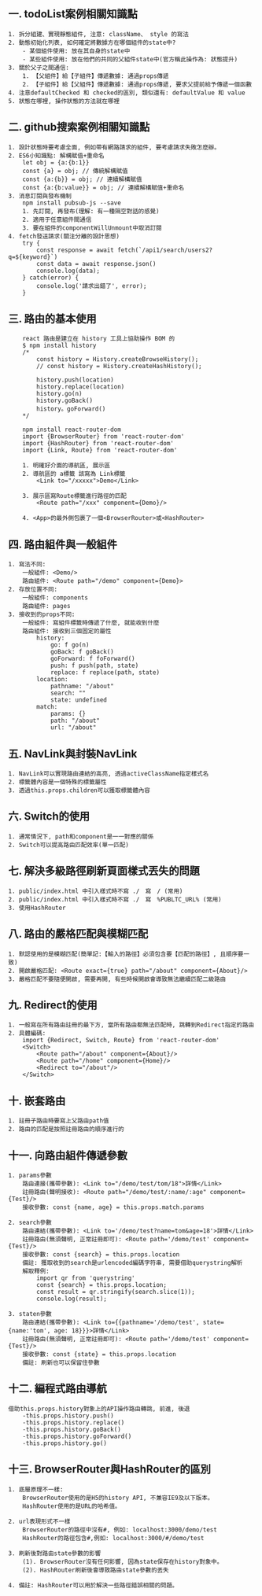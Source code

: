 ## 一. todoList案例相關知識點
    1. 拆分組建、實現靜態組件, 注意: className、 style 的寫法
    2. 動態初始化列表, 如何確定將數據方在哪個組件的state中?
        - 某個組件使用: 放在其自身的state中
        - 某些組件使用: 放在他們的共同的父組件state中(官方稱此操作為: 狀態提升)
    3. 關於父子之間通信:
        1. 【父組件】給【子組件】傳遞數據: 通過props傳遞
        2. 【子組件】給【父組件】傳遞數據: 通過props傳遞, 要求父提前給予傳遞一個函數
    4. 注意defaultChecked 和 checked的區別, 類似還有: defaultValue 和 value
    5. 狀態在哪裡, 操作狀態的方法就在哪裡

## 二. github搜索案例相關知識點
    1. 設計狀態時要考慮全面, 例如帶有網路請求的組件, 要考慮請求失敗怎麼辦。
    2. ES6小知識點: 解構賦值+重命名
        let obj = {a:{b:1}}
        const {a} = obj; // 傳統解構賦值
        const {a:{b}} = obj; // 連續解構賦值
        const {a:{b:value}} = obj; // 連續解構賦值+重命名
    3. 消息訂閱與發布機制
        npm install pubsub-js --save
        1. 先訂閱, 再發布(理解: 有一種隔空對話的感覺)
        2. 適用于任意組件間通信
        3. 要在組件的componentWillUnmount中取消訂閱
    4. fetch發送請求(關注分離的設計思想)
        try {
            const response = await fetch(`/api1/search/users2?q=${keyword}`)
            const data = await response.json()
            console.log(data);
        } catch(error) {
            console.log('請求出錯了', error);
        }

## 三. 路由的基本使用
        react 路由是建立在 history 工具上協助操作 BOM 的 
        $ npm install history
        /*
            const history = History.createBrowseHistory();
            // const history = History.createHashHistory();

            history.push(location)
            history.replace(location)
            history.go(n)
            history.goBack()
            history。goForward()
        */

        npm install react-router-dom
        import {BrowserRouter} from 'react-router-dom'
        import {HashRouter} from 'react-router-dom'
        import {Link, Route} from 'react-router-dom'
        
        1. 明確好介面的導航區, 展示區
        2. 導航區的 a標籤 該寫為 Link標籤
            <Link to="/xxxxx">Demo</Link>

        3. 展示區寫Route標籤進行路徑的匹配
            <Route path="/xxx" component={Demo}/>

        4. <App>的最外側包裹了一個<BrowserRouter>或<HashRouter>

## 四. 路由組件與一般組件
    1. 寫法不同:
        一般組件: <Demo/>
        路由組件: <Route path="/demo" component={Demo}>
    2. 存放位置不同:
        一般組件: components
        路由組件: pages
    3. 接收到的props不同:
        一般組件: 寫組件標籤時傳遞了什麼, 就能收到什麼
        路由組件: 接收到三個固定的屬性
            history:
                go: f go(n)
                goBack: f goBack()
                goForward: f foForward()
                push: f push(path, state)
                replace: f replace(path, state)
            location:
                pathname: "/about"
                search: ""
                state: undefined
            match:
                params: {}
                path: "/about"
                url: "/about"

## 五. NavLink與封裝NavLink
    1. NavLink可以實現路由連結的高亮, 透過activeClassName指定樣式名
    2. 標籤體內容是一個特殊的標籤屬性
    3. 透過this.props.children可以獲取標籤體內容

## 六. Switch的使用
    1. 通常情況下, path和component是一一對應的關係
    2. Switch可以提高路由匹配效率(單一匹配)

## 七. 解決多級路徑刷新頁面樣式丟失的問題
    1. public/index.html 中引入樣式時不寫 ./　寫　/ (常用)
    2. public/index.html 中引入樣式時不寫 ./　寫　%PUBLTC_URL% (常用)
    3. 使用HashRouter

## 八. 路由的嚴格匹配與模糊匹配
    1. 默認使用的是模糊匹配(簡單記:【輸入的路徑】必須包含要【匹配的路徑】, 且順序要一致)
    2. 開啟嚴格匹配: <Route exact={true} path="/about" component={About}/>
    3. 嚴格匹配不要隨便開啟, 需要再開, 有些時候開啟會導致無法繼續匹配二級路由

## 九. Redirect的使用
    1. 一般寫在所有路由註冊的最下方, 當所有路由都無法匹配時, 跳轉到Redirect指定的路由
    2. 具體編碼:
        import {Redirect, Switch, Route} from 'react-router-dom'
        <Switch>
            <Route path="/about" component={About}/>
            <Route path="/home" component={Home}/>
            <Redirect to="/about"/>
        </Switch>

## 十. 嵌套路由
    1. 註冊子路由時要寫上父路由path值
    2. 路由的匹配是按照註冊路由的順序進行的

## 十一. 向路由組件傳遞參數
    1. params參數
        路由連接(攜帶參數): <Link to="/demo/test/tom/18">詳情</Link>
        註冊路由(聲明接收): <Route path="/demo/test/:name/:age" component={Test}/>
        接收參數: const {name, age} = this.props.match.params

    2. search參數
        路由連結(攜帶參數): <Link to='/demo/test?name=tom&age=18'>詳情</Link>
        註冊路由(無須聲明, 正常註冊即可): <Route path='/demo/test' component={Test}/>
        接收參數: const {search} = this.props.location
        備註: 獲取收到的search是urlencoded編碼字符串, 需要借助querystring解析
        解取釋例:
            import qr from 'querystring'
            const {search} = this.props.location;
            const result = qr.stringify(search.slice(1));
            console.log(result);

    3. staten參數
        路由連結(攜帶參數): <Link to={{pathname='/demo/test', state={name:'tom', age: 18}}}>詳情</Link>
        註冊路由(無須聲明, 正常註冊即可): <Route path='/demo/test' component={Test}/>
        接收參數: const {state} = this.props.location
        備註: 刷新也可以保留住參數
        
## 十二. 編程式路由導航
    借助this.props.history對象上的API操作路由轉跳, 前進, 後退
        -this.props.history.push()
        -this.props.history.replace()
        -this.props.history.goBack()
        -this.props.history.goForward()
        -this.props.history.go()

## 十三. BrowserRouter與HashRouter的區別
    1. 底層原理不一樣:
        BrowserRouter使用的是H5的history API, 不兼容IE9及以下版本。
        HashRouter使用的是URL的哈希值。

    2. url表現形式不一樣
        BrowserRouter的路徑中沒有#, 例如: localhost:3000/demo/test
        HashRouter的路徑包含#,例如: localhost:3000/#/demo/test

    3. 刷新後對路由state參數的影響
        (1). BrowserRouter沒有任何影響, 因為state保存在history對象中。
        (2). HashRouter刷新後會導致路由state參數的丟失

    4. 備註: HashRouter可以用於解決一些路徑錯誤相關的問題。





